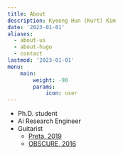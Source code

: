 ```yaml
---
title: About
description: Kyeong Hun (Kurt) Kim
date: '2023-01-01'
aliases:
  - about-us
  - about-hugo
  - contact
lastmod: '2023-01-01'
menu:
    main: 
        weight: -90
        params:
            icon: user
---
```


- Ph.D. student
- Ai Research Engineer
- Guitarist
  - [Preta, 2019](https://www.melon.com/album/detail.htm?albumId=10250152)
  - [OBSCURE, 2016](https://www.melon.com/album/detail.htm?albumId=10023293)
